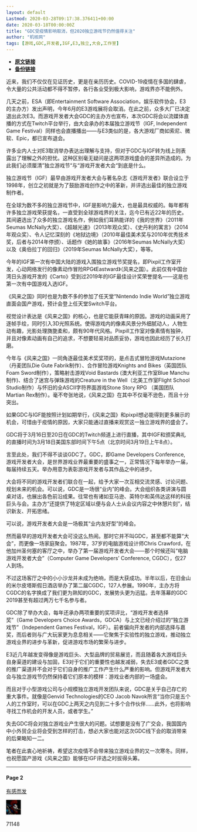 ```yaml
---
layout: default
Lastmod: 2020-03-28T09:17:38.376411+00:00
date: 2020-03-18T00:00:00Z
title: "GDC受疫情影响取消，但2020独立游戏节仍然值得关注"
author: "机核网"
tags: [游戏,GDC,开发者,IGF,E3,独立,大会,工作室]
---
```


* [**原文链接**](https://www.gcores.com/articles/121498)
* [**备份链接**](http://archive.ph/Y3hy0)


近来，我们不仅仅在见证历史，更是在亲历历史。COVID-19疫情在多国的肆虐，令大量的公共活动都不得不暂停，各行各业受到极大影响，游戏界亦不能例外。

几天之前，ESA（即Entertainment Software Association，娱乐软件协会，E3的主办方）发出声明，今年6月的E3游戏展将会取消。在此之前，众多大厂已决定退出此次E3。而游戏开发者大会GDC的主办方也宣布，本次GDC将会以流媒体直播的方式在Twitch平台举行，由大会承办的本届独立游戏节（IGF, Independent Game Festival）同样也会直播播出——与E3类似的是，各大游戏厂商如索尼、微软、Epic，都已宣布退会。

许多业内人士对E3取消举办表达出理解与支持，但对于GDC与IGF转为线上则表露出了理解之外的担忧。这种区别毫无疑问是这两项游戏盛会的差异所造成的。为此我们必须厘清”独立游戏节“与“游戏开发者大会“到底是什么。

独立游戏节（IGF）最早由游戏开发者大会与著名杂志《游戏开发者》联合设立于1998年，创立之初就是为了鼓励游戏创作之中的革新，并评选出最佳的独立游戏制作者。

在全球为数不多的独立游戏节中，IGF是影响力最大，也是最具权威的。每年都有许多独立游戏荣获提名，一直受到全球游戏界的关注，迄今已有近22年的历史。其间遴选出了众多的独立游戏名作，例如我们耳熟能详的《我的世界》（2011年Seumas McNally大奖）、《超越光速》（2013年观众奖）、《史丹利的寓言》（2014年观众奖）、令人记忆深刻的《地狱边境》（2010年最佳美术奖与2010年优秀技术奖，后者与2014年停颁）、话题作《她的故事》（2016年Seumas McNally大奖）以及《奥伯拉丁的回归》（2019年Seumas McNally大奖），等等。

今年的IGF第一次有中国大陆的游戏入围独立游戏节奖提名，即Pixpil工作室开发，心动网络发行的像素动作冒险RPG《Eastward》（风来之国）。此前仅有中国台湾日头游戏开发的《Carto》受到过2019年的IGF最佳设计奖荣誉提名——这是也第一次有中国游戏入选IGF。

《风来之国》同时也是为数不多的参加了任天堂“Nintendo Indie World”独立游戏直面会国产游戏，预计会登上任天堂Switch平台。

视觉设计表达是《风来之国》的核心，也是它能获青睐的原因。游戏的动画采用了逐帧手绘，同时引入3D光照系统。使得游戏内的像素风景分外细腻动人，人物生动有趣，光影处理旖旎柔和，颇有90年代风格。Pixpill工作室对像素情有独钟，并且对像素动画有自己的追求，不想要轻易对品质妥协，游戏也因此经历了长久打磨。

今年与《风来之国》一同角逐最佳美术奖奖项的，是点击式冒险游戏Mutazione（丹麦团队Die Gute Fabrik制作）、合作冒险游戏Knights and Bikes（英国团队Foam Sword制作），策略射击游戏Void Bastards (澳大利亚工作室Blue Manchu制作)、结合了迷宫与弹珠游戏的Creature in the Well（北美工作室Flight School Studio制作）与怀旧的全ASCII字符界面游戏Stone Story RPG （美国团队Martian Rex制作）。毫不夸张地说，《风来之国》在其中不仅毫不逊色，而且十分突出。

如果GDC与IGF能按照计划如期举行，《风来之国》和pixpil想必能得到更多展示的机会，可惜由于疫情的原因，大家只能通过直播来观赏这一独立游戏界的盛会了。

GDC将于3月16日至20日在GDC的Twitch频道上进行直播，其中IGF和颁奖典礼的直播时间为3月18日美国东部时间下午5点（北京时间3月19日上午8点）。

言至此处，我们不得不谈谈GDC了。GDC，即Game Developers Conference, 游戏开发者大会，是世界游戏业界最重要的盛事之一，正常情况下每年举办一届，每届持续五天。举办用意为表彰游戏开发者与其作品之中的进步。

大会将不同的游戏开发者们联合在一起，给予大家一次互相交流灵感、讨论问题、规划未来的机会。可以说，GDC是一场很“业内”的峰会。大会组织各类讲演与圆桌对话，也展出各色前沿成果。往常也有诸如亚马逊、英特尔和英伟达这样的科技巨头与会。主办方“还提供了特定区域以便与会人士从会议内容之中休憩片刻”，结识新友、开拓思绪。

可以说，游戏开发者大会是一场极其“业内友好型”的峰会。

然而最早的游戏开发者大会可没这么热闹。那时它并不叫GDC，甚至都不能算“大会”，而更像一场家庭聚会。1987年，37岁的电脑游戏设计师Chris Crawford，在他加州圣何塞的客厅之中，举办了第一届游戏开发者大会——那个时候还叫“电脑游戏开发者大会”（Computer Game Developers’ Conference, CGDC），仅27人到场。

不过这场客厅之中的小小沙龙并未成为绝响，而是大获成功。半年以后，在旧金山的米尔皮塔斯假日酒店举办了第二届CGDC，127人参展。1990年，主办方将CGDC的名字换成了我们更为熟知的GDC，发展势头更为迅猛。去年落幕的GDC 2019甚至有超过两万七千名参与者。

GDC除了举办大会，每年还承办两项重要的奖项评比，“游戏开发者选择奖”（Game Developers Choice Awards，GDCA）与上文已经介绍过的“独立游戏节”（Independent Games Festival，IGF）。前者偏向开发者的内部选择与嘉奖，而后者则与广大玩家更为息息相关——它聚焦于实验性的独立游戏，推动独立游戏业界的进步与革新，促进游戏市场的繁荣与进步。

E3近几年越发变得像是游戏巨头、大型品牌的贸易展览，而且随着各大游戏巨头自身渠道的建设与加固，E3对于它们的重要性也越发减弱，失去E3或者GDC之类的推广渠道并不会对于它们自身的推广工作产生什么严重的影响。但游戏开发者大会与独立游戏节仍然保持着它们原本的模样：游戏业者内部的一场盛会。

而且对于小型游戏公司与小规模独立游戏开发团队来说，GDC是关乎自己存亡的重大事件。就像是Genvid Technologies的CEO Jacob Navok所言“当你只是五个人的工作室时，可以在GDC上两天之内见到二十多个合作伙伴……此外，也将影响寻找工作机会的开发人员，或者学生。”

失去GDC将会对独立游戏业产生很大的问题。试想要是没有了广交会，我国国内中小外贸企业将会受到怎样的打击，想必大家也能对这次GDC线下会的取消带来的后果略知一二。

笔者在此衷心地祈祷，希望这次疫情不会带来独立游戏业界的又一次寒冬。同样，也祝愿国产游戏《风来之国》能够在IGF评选之时拔得头筹。

* * *

#### Page 2

[有感而发](/categories/56)

[](/articles/121753)

[![哈斯卡蘸酱](/images/post/bd9898fd60ab745390100d151d63e316.jpg)](/users/404441)

71148

